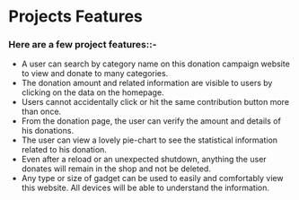 # Projects Features

### Here are a few project features::-

- A user can search by category name on this donation campaign website to view and donate to many categories.
- The donation amount and related information are visible to users by clicking on the data on the homepage.
- Users cannot accidentally click or hit the same contribution button more than once.
- From the donation page, the user can verify the amount and details of his donations.
- The user can view a lovely pie-chart to see the statistical information related to his donation.
- Even after a reload or an unexpected shutdown, anything the user donates will remain in the shop and not be deleted.
- Any type or size of gadget can be used to easily and comfortably view this website. All devices will be able to understand the information.
